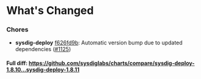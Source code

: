 # What's Changed

### Chores
- **sysdig-deploy** [f626fd9b](https://github.com/sysdiglabs/charts/commit/f626fd9be8f0c13c45ffeeedd28e6af6859dfe85): Automatic version bump due to updated dependencies ([#1125](https://github.com/sysdiglabs/charts/issues/1125))

#### Full diff: https://github.com/sysdiglabs/charts/compare/sysdig-deploy-1.8.10...sysdig-deploy-1.8.11
